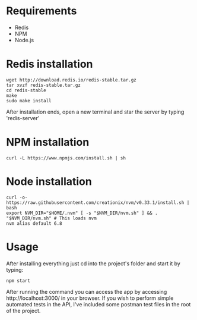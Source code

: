 # Requirements
- Redis
- NPM
- Node.js

# Redis installation
```shell
wget http://download.redis.io/redis-stable.tar.gz
tar xvzf redis-stable.tar.gz
cd redis-stable
make
sudo make install
```
After installation ends, open a new terminal and star the server by typing 'redis-server'

# NPM installation
```shell
curl -L https://www.npmjs.com/install.sh | sh
```

# Node installation
```shell
curl -o- https://raw.githubusercontent.com/creationix/nvm/v0.33.1/install.sh | bash
export NVM_DIR="$HOME/.nvm" [ -s "$NVM_DIR/nvm.sh" ] && . "$NVM_DIR/nvm.sh" # This loads nvm
nvm alias default 6.8
```

# Usage
After installing everything just cd into the project's folder and start it by typing:
```shell
npm start
```
After running the command you can access the app by accessing http://localhost:3000/ in your browser.
If you wish to perform simple automated tests in the API, I've included some postman test files in the root of the project.
